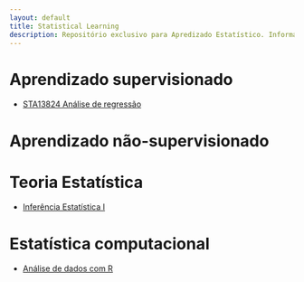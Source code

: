 ```yaml
---
layout: default
title: Statistical Learning
description: Repositório exclusivo para Apredizado Estatístico. Informações sobre métodos, modelagem estatística, códigos em R e Python, datasets e entre outros.
---
```


# Aprendizado supervisionado

* [STA13824 Análise de regressão](https://bit.ly/3jvVHvg)


# Aprendizado não-supervisionado



# Teoria Estatística
* [Inferência Estatística I](https://bit.ly/3jviHfA)


# Estatística computacional

* [Análise de dados com R](https://bit.ly/3jviHfA)




